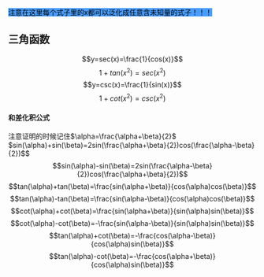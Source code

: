 <mark style="background: #499cfd;">注意在这里每个式子里的x都可以泛化成任意含未知量的式子！！！</mark>


## 三角函数


$$y=sec(x)=\frac{1}{cos(x)}$$     $$1+tan(x^2)=sec(x^2)$$
$$y=csc(x)=\frac{1}{sin(x)}$$
$$1+cot(x^2)=csc(x^2)$$
#### 和差化积公式
注意证明的时候记住$\alpha=\frac{\alpha+\beta}{2}$ 
$sin(\alpha)+sin(\beta)=2sin(\frac{\alpha+\beta}{2})cos(\frac{\alpha-\beta}{2})$$
$$sin(\alpha)-sin(\beta)=2sin(\frac{\alpha-\beta}{2})cos(\frac{\alpha+\beta}{2})$$
$$tan(\alpha)+tan(\beta)=\frac{sin(\alpha+\beta)}{cos(\alpha)cos(\beta)}$$
$$tan(\alpha)-tan(\beta)=\frac{sin(\alpha-\beta)}{cos(\alpha)cos(\beta)}$$
$$cot(\alpha)+cot(\beta)=\frac{sin(\alpha+\beta)}{sin(\alpha)sin(\beta)}$$
$$cot(\alpha)-cot(\beta)=-\frac{sin(\alpha-\beta)}{sin(\alpha)sin(\beta)}$$
$$tan(\alpha)+cot(\beta)=-\frac{cos(\alpha-\beta)}{cos(\alpha)sin(\beta)}$$
$$tan(\alpha)-cot(\beta)=-\frac{cos(\alpha+\beta)}{cos(\alpha)sin(\beta)}$$